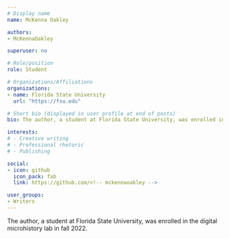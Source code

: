 ```yaml
---
# Display name
name: McKenna Oakley

authors:
- McKennaOakley

superuser: no

# Role/position
role: Student

# Organizations/Affiliations
organizations:
- name: Florida State University
  url: "https://fsu.edu"

# Short bio (displayed in user profile at end of posts)
bio: The author, a student at Florida State University, was enrolled in the digital microhistory lab in fall 2022 and is a Creative Writing major.

interests:
# - Creative writing
# - Professional rhetoric
# - Publishing

social:
- icon: github
  icon_pack: fab
  link: https://github.com/<!-- mckennaoakley -->

user_groups:
- Writers
---
```

The author, a student at Florida State University, was enrolled in the digital microhistory lab in fall 2022.
